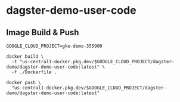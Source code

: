 # dagster-demo-user-code

## Image Build & Push

```shell
GOOGLE_CLOUD_PROJECT=gke-demo-355900
```

```shell
docker build \
  -t "us-central1-docker.pkg.dev/$GOOGLE_CLOUD_PROJECT/dagster-demo/dagster-demo-user-code:latest" \
  -f ./Dockerfile .
```

```shell
docker push \
  "us-central1-docker.pkg.dev/$GOOGLE_CLOUD_PROJECT/dagster-demo/dagster-demo-user-code:latest"
```